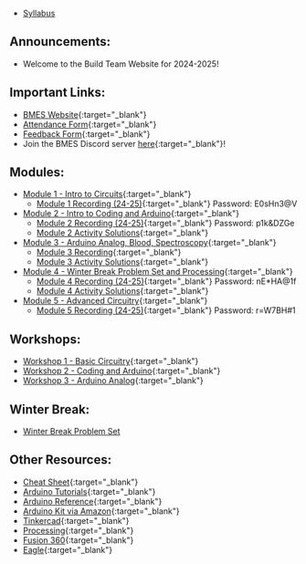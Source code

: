* [Syllabus](https://bmesbuildteamucla.github.io/syllabus)
<!--* [Schedule](https://bmesbuildteamucla.github.io/schedule)
-->

## Announcements:

* Welcome to the Build Team Website for 2024-2025!

## Important Links:
* [BMES Website](http://bmes.seas.ucla.edu/){:target="_blank"}
* [Attendance Form](https://forms.gle/5TPBgWYXnmYcJtjj8){:target="_blank"}
* [Feedback Form](https://forms.gle/u6RJmDfsFJkUzVVv8){:target="_blank"}
* Join the BMES Discord server [here](https://discord.gg/npV7tzVMU4){:target="_blank"}!

<!-- 24-25 Modules-->
## Modules:
* [Module 1 - Intro to Circuits](https://docs.google.com/presentation/d/1MxF9918vx4dUsrNej0EtjioXBvvHCV1mLXPOavTEWaY/edit?usp=sharing){:target="_blank"}
  - [Module 1 Recording (24-25)](https://ucla.zoom.us/rec/share/VD-YJAfHe11gfkodrKsaNHCTMm4s4gxCk6S31BG3RsJn6Uyqqv1vRbLczCHeraOz.425DF58vgFMCudwK?startTime=1729732201000){:target="_blank"} Password: E0sHn3@V
* [Module 2 - Intro to Coding and Arduino](https://docs.google.com/presentation/d/1-7GOUSqCApO-VQWBxHzcrKFppaFa5o8ioVYbgqtgIjg/edit?usp=sharing){:target="_blank"}
  - [Module 2 Recording (24-25)](https://ucla.zoom.us/rec/share/utl984cNXGmgLjms1R0ckQ3LdPXRoowkrU-D9UKhc4s86vqr4EW3urVWpgS0GMvR.wfvgvb4sjqWQY2Jd?startTime=1730945360000){:target="_blank"} Password: p1k&DZGe
  - [Module 2 Activity Solutions](https://docs.google.com/document/d/1ts-DgkSwP_xfQG-OsC1zW0CuWvf7YgNFe-Rwm29nJms/edit){:target="_blank"}
* [Module 3 - Arduino Analog, Blood, Spectroscopy](https://docs.google.com/presentation/d/1Q1y9ZGVvXZVQgEMkkGgFJHb7PKUrLOT2elcoyK1gu3g/edit?usp=sharing){:target="_blank"}
  - [Module 3 Recording](https://drive.google.com/file/d/1mQaF2HbZCqiQLNOy_Sau7jRgTqUEoQhC/view?usp=share_link){:target="_blank"}
  - [Module 3 Activity Solutions](https://docs.google.com/document/d/1UMTMQoW96v9WKbUxgi1VyGEyBYfd5HpFdkXUfVjm_FY/edit?usp=sharing){:target="_blank"}
* [Module 4 - Winter Break Problem Set and Processing](https://docs.google.com/presentation/d/1pIDjRnuq6AQ1a9pJNxVi_kF34vXphBnP99XznEoH2bc/edit?usp=sharing){:target="_blank"}
  - [Module 4 Recording (24-25)](https://ucla.zoom.us/rec/share/qIWsRGzTdH8eceiCObAPduFOd4ljRCaSrNjtkbjnq4ZCVlS7ZuZnBGSzfA6vA6eC.MKJNC5OQHlnAls4a){:target="_blank"} Password: nE*HA@1f
  - [Module 4 Activity Solutions](https://docs.google.com/document/d/1lSSazH-rDAma1QnrAYFhSSzUfCGHoIr4g7JnPTL1Y1U/edit?usp=sharing){:target="_blank"}
* [Module 5 - Advanced Circuitry](https://docs.google.com/presentation/d/15vELr75XBqW-TKj-1D09v2UisZyr621aiVK75nXuT2Y/edit?usp=sharing){:target="_blank"}
  - [Module 5 Recording (24-25)](https://ucla.zoom.us/rec/share/InwPTCKn_osDpPWQFnJU-HFWCEX2J8xIecDoBfURP2hL-KrdJcWPcoQonVSVgRVZ.Mm3CJ4D0cqmCHTbf){:target="_blank"} Password: r=W7BH#1

<!--
  - [Module 4 Recording_part 3](https://drive.google.com/file/d/1aE366X-Zz4X7XXmn0W6au8BDnxFzc5D9/view?usp=sharing){:target="_blank"}
* [Module 5 - Advanced Circuitry](https://docs.google.com/presentation/d/15vELr75XBqW-TKj-1D09v2UisZyr621aiVK75nXuT2Y/edit?usp=sharing){:target="_blank"}
  - [Module 5 Recording](https://ucla.zoom.us/rec/share/InwPTCKn_osDpPWQFnJU-HFWCEX2J8xIecDoBfURP2hL-KrdJcWPcoQonVSVgRVZ.Mm3CJ4D0cqmCHTbf){:target="_blank"}
* [Module 6 - PCB Design](https://docs.google.com/presentation/d/1kLV-kdJsfE4m064zs4IGnj1X5X_C_2juA8fOuqEPkhI/edit?usp=sharing){:target="_blank"}
  - [Module 6 Recording](https://drive.google.com/file/d/1eun5ovnP7BYJW0LZgvM8tSJpqRn2Arzk/view?usp=share_link){:target="_blank"}
* [Module 7 - CAD and 3D Printing](https://docs.google.com/presentation/d/1Hd7QJUCnD48xEuAD6MG2Buix1F_Wa_Y61gDUu1NB2XE/edit?usp=sharing){:target="_blank"}
  -  [Module 7 Recording](https://drive.google.com/file/d/1eun5ovnP7BYJW0LZgvM8tSJpqRn2Arzk/view?usp=share_link)
-->

<!--
## Modules:
* [Module 1 - Intro to Circuits](https://docs.google.com/presentation/d/1MxF9918vx4dUsrNej0EtjioXBvvHCV1mLXPOavTEWaY/edit?usp=sharing){:target="_blank"}
  - [Module 1 Recording (23-24)](https://drive.google.com/file/d/1LRWdLZ_L1wyQmTTQE-VCILTQU29KCFmJ/view?usp=share_link){:target="_blank"} 
* [Module 2 - Intro to Coding and Arduino](https://docs.google.com/presentation/d/1-7GOUSqCApO-VQWBxHzcrKFppaFa5o8ioVYbgqtgIjg/edit?usp=sharing){:target="_blank"}
  - [Module 2 Recording](https://drive.google.com/file/d/163IT--UMDqeeRxk5EEhSoRyoZZwmv2a0/view?usp=share_link){:target="_blank"}
  - [Module 2 Activity Solutions](https://docs.google.com/document/d/1ts-DgkSwP_xfQG-OsC1zW0CuWvf7YgNFe-Rwm29nJms/edit){:target="_blank"}
* [Module 3 - Arduino Analog, Blood, Spectroscopy](https://docs.google.com/presentation/d/1Q1y9ZGVvXZVQgEMkkGgFJHb7PKUrLOT2elcoyK1gu3g/edit?usp=sharing){:target="_blank"}
  - [Module 3 Recording](https://drive.google.com/file/d/1mQaF2HbZCqiQLNOy_Sau7jRgTqUEoQhC/view?usp=share_link){:target="_blank"}
  - [Module 3 Activity Solutions](https://docs.google.com/document/d/1UMTMQoW96v9WKbUxgi1VyGEyBYfd5HpFdkXUfVjm_FY/edit?usp=sharing){:target="_blank"}
* [Module 4 - Winter Break Problem Set and Processing](https://docs.google.com/presentation/d/1pIDjRnuq6AQ1a9pJNxVi_kF34vXphBnP99XznEoH2bc/edit?usp=sharing){:target="_blank"}
  - [Module 4 Recording_part 1](https://drive.google.com/file/d/1JP-bgiZ6hCwI8XxsnHGO6pVNX_tMZB5Y/view?usp=sharing){:target="_blank"}
  - [Module 4 Recording_part 2](https://drive.google.com/file/d/1BVz2l8SAV-XD48IYamvurWa9drhbzKho/view?usp=sharing){:target="_blank"}
  - [Module 4 Recording_part 3](https://drive.google.com/file/d/1aE366X-Zz4X7XXmn0W6au8BDnxFzc5D9/view?usp=sharing){:target="_blank"}
* [Module 5 - Advanced Circuitry](https://docs.google.com/presentation/d/15vELr75XBqW-TKj-1D09v2UisZyr621aiVK75nXuT2Y/edit?usp=sharing){:target="_blank"}
  - [Module 5 Recording](https://drive.google.com/file/d/1cMO5GWvieFs8Q5vo2CcmkTfGw4wpg-x5/view?usp=share_link){:target="_blank"}
* [Module 6 - PCB Design](https://docs.google.com/presentation/d/1kLV-kdJsfE4m064zs4IGnj1X5X_C_2juA8fOuqEPkhI/edit?usp=sharing){:target="_blank"}
  - [Module 6 Recording](https://drive.google.com/file/d/1eun5ovnP7BYJW0LZgvM8tSJpqRn2Arzk/view?usp=share_link){:target="_blank"}
* [Module 7 - CAD and 3D Printing](https://docs.google.com/presentation/d/1Hd7QJUCnD48xEuAD6MG2Buix1F_Wa_Y61gDUu1NB2XE/edit?usp=sharing){:target="_blank"}
  -  [Module 7 Recording](https://drive.google.com/file/d/1eun5ovnP7BYJW0LZgvM8tSJpqRn2Arzk/view?usp=share_link)
  -->
  
<!--
  - [Module 1 Recording (22-23)](https://ucla.zoom.us/rec/share/5oYyZgYOnHqh5SZn6FnwDb-V51pdufQ736nbn13LoiHYW6lZ5HwthmxEh_K_oSNi.ks9b-NG8IUBFL7HZ){:target="_blank"} (Passcode: Wev9G%%?)
  - [Module 1 Activity Solutions](https://drive.google.com/file/d/1fsy1eyX2Uz4N-Hn-nUqrhhQ1b22kcu9w/view?usp=sharing){:target="_blank"}
* [Module 2 - Intro to Coding and Arduino](https://docs.google.com/presentation/d/1qqgoNugdRBwcuI3rBUI2iIq2a75lU3CfYBpfi7GyWkI/edit?usp=sharing){:target="_blank"}
  - [Module 2 Recording](https://drive.google.com/file/d/1bVfOTjLeYEX4knIRUH6yZCtYL-fb8BrS/view?usp=sharing){:target="_blank"}
  - [Module 2 Activity Solutions](https://docs.google.com/document/d/1MZKdi6chKThW_C92pozkTveDxa0r4rdBZUt9tk4EWX4/edit?usp=sharing){:target="_blank"}
  - [Module 2 Review Quiz (Optional)](https://forms.gle/AasQnx2QxztbN3sW8){:target="_blank"}
* [Module 3 - Arduino Analog, Blood, Spectroscopy](https://docs.google.com/presentation/d/1Mw5n7vAaftBb0QWx6FYwjS-MktnZrBpNhOCRI0DFyeo/edit?usp=sharing){:target="_blank"}
  - [Module 3 Recording](https://drive.google.com/file/d/1YLc8z8xRc38fGcdaozv1y7-P5x-gV4hx/view?usp=sharing){:target="_blank"}
  - [Module 3 Activity Solutions](https://docs.google.com/document/d/1UMTMQoW96v9WKbUxgi1VyGEyBYfd5HpFdkXUfVjm_FY/edit?usp=sharing){:target="_blank"}
* [Module 4 - Winter Break Problem Set and Processing](https://docs.google.com/presentation/d/1w9jnbE4WoDbKuROmt83tUZXGGGQSWGGtHcrOTF2eWog/edit?usp=sharing){:target="_blank"}
  - [Module 4 Recording](https://drive.google.com/file/d/1W377vp2gs9LhnSXp_LT113_oahE2bNe-/view?usp=sharing){:target="_blank"}
* [Module 5 - Advanced Circuitry](https://docs.google.com/presentation/d/1atgqWqmfczE9pHfFCq9CTDW6RgyeQtPvQlGr7-JyWs4/edit#slide=id.gfdae518652_0_0){:target="_blank"}
  - [Module 5 Recording](https://drive.google.com/file/d/1TgqPGVb_E8O934O6DQdGyb8HxZUR2EK5/view?usp=sharing){:target="_blank"}
* [Module 6 - CAD and 3D Printing](https://docs.google.com/presentation/d/1LVj3hpve1fgcmeYeT34nZV0Wg44giaI1fsfMPCDPfFI/edit?usp=sharing){:target="_blank"}
  - [Module 6 Recording](https://drive.google.com/file/d/1iLLKfOZIezLHT3dlFERyquZHJwZeGbVl/view?usp=sharing){:target="_blank"}
* [Module 7 - PCB Design](https://docs.google.com/presentation/d/1GWW7Bd8lNxWaFQK-WVvlD8fX3iEyEK0D8P7zPjxDTuI/edit?usp=sharing){:target="_blank"}
  - [Module 7 Recording](https://drive.google.com/file/d/1xLillfIyGKHrR0OSCzXhR_-4WXMjsXBt/view?usp=sharing){:target="_blank"}

## Workshops:
* [Workshop 1 - Basic Circuitry](https://bmesbuildteamucla.github.io/workshops/workshop-1--basic-circuitry){:target="_blank"}
  - [Workshop 1 Slides](https://docs.google.com/presentation/d/1QjL6kzjEdPdxINjxyY-ncIFI49I5ALkDH3C9SVb8Xf4/edit?usp=sharing){:target="_blank"}
* [Workshop 2 - Coding and Arduino](https://bmesbuildteamucla.github.io/workshops/workshop-2--coding-and-arduino){:target="_blank"}
* [Workshop 3 - Arduino Analog](https://bmesbuildteamucla.github.io/workshops/workshop-3--arduino-analog){:target="_blank"}
* [Workshop 4 - Advanced Circuitry](https://bmesbuildteamucla.github.io/workshops/workshop-4--advanced-circuitry){:target="_blank"}
* Workshop 5 - CAD and 3D Printing
* Workshop 6 - PCB and Pulse Ox
* [Workshop 7 - Pulse Oximeter](https://bmesbuildteamucla.github.io/workshops/workshop-6--pulse-ox){:target="_blank"}
-->


## Workshops:
* [Workshop 1 - Basic Circuitry](https://docs.google.com/presentation/d/1ZGD1QCvNFO8lmv8kDWeGItB7K-4GqMGZsF2rsV24eGM/edit?usp=sharing){:target="_blank"}
* [Workshop 2 - Coding and Arduino](https://bmesbuildteamucla.github.io/workshops/workshop-2--coding-and-arduino){:target="_blank"}
* [Workshop 3 - Arduino Analog](https://bmesbuildteamucla.github.io/workshops/workshop-3--arduino-analog){:target="_blank"}

<!--
* [Workshop 4 - Advanced Circuitry](https://bmesbuildteamucla.github.io/workshops/workshop-4--advanced-circuitry){:target="_blank"}
* [Workshop 5 - PCB and Pulse Ox](https://bmesbuildteamucla.github.io/workshops/workshop-5--PCB){:target="_blank"}
* [Workshop 6 - CAD and 3D Printing](https://bmesbuildteamucla.github.io/workshops/workshop-6--CAD){:target="_blank"}
* [Workshop 7 - Pulse Ox](https://bmesbuildteamucla.github.io/workshops/workshop-7--pulse-ox){:target="_blank"}
* [Workshop 8 - Soldering](https://bmesbuildteamucla.github.io/workshops/workshop-8--soldering){:target="_blank"}
-->

<!--
* [Pulse Oximeter Workshop Slides](https://docs.google.com/presentation/d/1yYMUpLfETwpd5UFMXlOSOVsBrH_GR4XbkF3A0wWSW_k/edit?usp=sharing){:target="_blank"}
* [Workshop 2 - Coding and Arduino](https://bmesbuildteamucla.github.io/workshops/workshop-2--coding-and-arduino){:target="_blank"}
* [Workshop 3 - Arduino Analog](https://bmesbuildteamucla.github.io/workshops/workshop-3--arduino-analog){:target="_blank"}
* [Workshop 4 - Processing](https://bmesbuildteamucla.github.io/workshops/workshop-4--processing){:target="_blank"}
* [Workshop 5 - Advanced Circuitry](https://bmesbuildteamucla.github.io/workshops/workshop-5--advanced-circuitry){:target="_blank"}
* [Workshop 6 - Pulse Ox](https://bmesbuildteamucla.github.io/workshops/workshop-6--pulse-ox){:target="_blank"}
* [Pulse Oximeter Workshop](https://docs.google.com/presentation/d/1IImYo_rVWigay2D_J3yl-ipxPs0ZTwqCrgj2YfEigjI/edit?usp=sharing){:target="_blank"}
* [Pulse Ox Presentation Template](https://docs.google.com/presentation/d/1dob9p1WphbKbcz2q1rpLnYft7KFWSWCEwtdFZxsUTe0/edit?usp=sharing){:target="_blank"}
-->


## Winter Break:
* [Winter Break Problem Set](https://bmesbuildteamucla.github.io/winter-break/problem-set-2)

<!--
## Spring Break:
* [Spring Break Problem Set](https://bmesbuildteamucla.github.io/spring-break/Processing%20PS/)
-->

## Other Resources:
* [Cheat Sheet](https://docs.google.com/document/d/1OAMfj-cizv8TWRzVpr8cUBld7bFptPS7H24YjgxFS5Y/edit?usp=sharing){:target="_blank"}
* [Arduino Tutorials](https://www.arduino.cc/en/Tutorial/HomePage){:target="_blank"}
* [Arduino Reference](https://www.arduino.cc/reference/en/){:target="_blank"}
* [Arduino Kit via Amazon](https://www.amazon.com/ELEGOO-Project-Tutorial-Controller-Projects/dp/B01D8KOZF4/ref=sr_1_3?dchild=1&keywords=arduino+uno+starter+kit&qid=1603664935&sr=8-3){:target="_blank"}
* [Tinkercad](https://www.tinkercad.com/){:target="_blank"}
* [Processing](https://processing.org/){:target="_blank"}
* [Fusion 360](https://www.autodesk.com/campaigns/education/fusion-360){:target="_blank"}
* [Eagle](https://www.autodesk.com/products/eagle/overview){:target="_blank"}

<!-- 2020-2021 Links
* [Module 1 - Intro to Circuits](https://docs.google.com/presentation/d/1uVS40pTPOzMr3Lo37LBFV9Pn5tSCblcV8J7QBXQmzR0/edit?usp=sharing){:target="_blank"}
  - [Module 1 Recording](https://drive.google.com/file/d/1v371u52bdkZyGOkvFJzcsAOQe06-_4Qy/view?usp=sharing){:target="_blank"}
  - [Module 1 Activities](https://docs.google.com/presentation/d/1489hI5engnE9hec6Nw_IgVv0xHJ5sZ-GlS2OXzRIcxw/edit?usp=sharing){:target="_blank"}
  - [Module 1 Activity Solutions](https://drive.google.com/file/d/1J_z3CAFmWk9ujj_maz5YnWc7n3M9VWPJ/view?usp=sharing){:target="_blank"}
* [Module 2 - Intro to Coding and Arduino](https://docs.google.com/presentation/d/1Dq4MChHv0nf5dIAPj8tI3E2BrnDZHsCAGBSRVmRKBzY/edit?usp=sharing){:target="_blank"}
  - [Module 2 Recording](https://drive.google.com/file/d/1xmCU8u5Aomu36mV8U3n71bmUfTq5h724/view?usp=sharing){:target="_blank"} 
  - [Module 2 Activities](https://docs.google.com/presentation/d/1RHRVP0H-DL_SKJpD66BXp04Yq1iwUF7q1n8w82Ldv9o/edit?usp=sharing){:target="_blank"}
  - [Module 2 Activity Solutions](https://docs.google.com/document/d/1MzfLSbuJoHVhDSM6XlCwdYagjAlEi4IGY25DPQf27Ec/edit?usp=sharing){:target="_blank"}
* [Module 3 - Problem Set Review](https://docs.google.com/presentation/d/1bF2aBrfiVDbsl4BbiuVNkvIp0XhuALoruwlb3VXub64/edit?usp=sharing){:target="_blank"}
  - [Module 3 Recording](https://drive.google.com/file/d/1NyrDVi4oBQ-SoxyRDRxZnc-5wSosoatK/view?usp=sharing){:target="_blank"} 
  - [Module 3 Activities](https://docs.google.com/presentation/d/1ZxnZP-A5LSljeSS1OyizlYCwVj_6j2uMYqVEfEAYXGQ/edit?usp=sharing){:target="_blank"}
* [Module 4 - Arduino Analog, Blood, Spectroscopy](https://docs.google.com/presentation/d/1YxSJYIVqxgyMS-NRKbM2Bqwp5f2EEt_fTw4BTzR31UY/edit?usp=sharing){:target="_blank"}
  - [Module 4 Recording](https://drive.google.com/file/d/1-yaJTApEJiRRiEnX-wZsOeQVv1biUL8C/view?usp=sharing){:target="_blank"}
  - [Module 4 Activities](https://docs.google.com/presentation/d/1ZxnZP-A5LSljeSS1OyizlYCwVj_6j2uMYqVEfEAYXGQ/edit?usp=sharing){:target="_blank"}
* [Module 5 - Advanced Circuitry](https://docs.google.com/presentation/d/1xZ14nbmwqd3Bsuy7LpmPoQUacMf6yJs96JQIXX6Ul2s/edit?usp=sharing){:target="_blank"}
  - [Module 5 Recording](https://drive.google.com/file/d/1dLHPdjpzbRskUAH4b6CofQsArsVdxpXV/view?usp=sharing){:target="_blank"}
  - [Module 5 Activities](https://docs.google.com/presentation/d/1Qmtu3cE9Phi8xWsbqv5lOeE3GV_CpcD86s8euvDl8BE/edit?usp=sharing)
  - Module 5 Useful Videos:
    - [Negative Feedback in Op-Amps](https://www.allaboutcircuits.com/video-tutorials/op-amp-basics-negative-feedback/){:target="_blank"}
    - [Voltage Follower](https://www.allaboutcircuits.com/video-tutorials/op-amp-applications-voltage-follower/){:target="_blank"}
    - [Inverting Amplifier](https://www.allaboutcircuits.com/video-tutorials/the-basic-op-amp-inverting-amplifier/){:target="_blank"}
    - [Non-inverting Amplifier](https://www.allaboutcircuits.com/video-tutorials/basic-amplifier-configurations-non-inverting-amplifier/){:target="_blank"}
    - [Transimpedance Amplifier](https://www.allaboutcircuits.com/video-tutorials/op-amp-applications-current-to-voltage-converter/){:target="_blank"}
* [Module 6 - CAD and 3D Printing](https://docs.google.com/presentation/d/1RDshwkJUQud9CRptHAF7yrQGRXJNLHwiaCfa4hN73uM/edit?usp=sharing){:target="_blank"}
  - [Module 6 Recording](https://drive.google.com/file/d/1vzV2xjUUbSyrw0-quR95nKaR6NmxuKvp/view?usp=sharing){:target="_blank"}
* [Module 7 - PCB Design](https://docs.google.com/presentation/d/1a9UcMGXtBZa6nYkGyeF7D-Wecjr_owqN8O3C9EpJRV0/edit?usp=sharing){:target="_blank"}
  - [Module 7 Recording](https://drive.google.com/file/d/17T4tNrzg3KxWoqgs2wTcl5bq5_p-sY0i/view?usp=sharing){:target="_blank"}
* [Pulse Ox Workshops Slides](https://docs.google.com/presentation/d/1E5gPq8T2_aN52fQAGBAVvM0ohi9-Oa1ZkAPdwF6Nm9w/edit?usp=sharing)
* [Pulse Ox Presentation Template](https://docs.google.com/presentation/d/1dob9p1WphbKbcz2q1rpLnYft7KFWSWCEwtdFZxsUTe0/edit?usp=sharing)
* [Spring Break Competition Details](https://bmesbuildteamucla.github.io/spring-break)
-->

<!-- 2021-2022 Links
* [Module 1 - Intro to Circuits](https://docs.google.com/presentation/d/1uVS40pTPOzMr3Lo37LBFV9Pn5tSCblcV8J7QBXQmzR0/edit?usp=sharing){:target="_blank"}
  - [Module 1 Recording](https://drive.google.com/drive/folders/1hN4cSLjjiMO3vtS0L78lizTGECJE9waA?usp=sharing){:target="_blank"}
  - [Module 1 Activities](https://docs.google.com/presentation/d/1489hI5engnE9hec6Nw_IgVv0xHJ5sZ-GlS2OXzRIcxw/edit?usp=sharing){:target="_blank"}
  - [Module 1 Activity Solutions](https://drive.google.com/file/d/1Cd9dlDVE49lcDEyZ7GGZT8Js4mRNv2PJ/view?usp=sharing){:target="_blank"}
* [Module 2 - Intro to Coding and Arduino](https://docs.google.com/presentation/d/1Dq4MChHv0nf5dIAPj8tI3E2BrnDZHsCAGBSRVmRKBzY/edit#slide=id.ga8a2b44bee_1_8){:target="_blank"}
  - [Module 2 Recording](https://drive.google.com/file/d/1ip101iTLsNvkOYwQJIGidGGStyfOG4iH/view?usp=sharing){:target="_blank"}
  - [Module 2 Activities](https://docs.google.com/presentation/d/1RHRVP0H-DL_SKJpD66BXp04Yq1iwUF7q1n8w82Ldv9o/edit?usp=sharing){:target="_blank"}
  - [Module 2 Activity Solutions](https://drive.google.com/file/d/1aIJo_Upw3mM1sTUNunLbCelsiThxx5iE/view?usp=sharing){:target="_blank"}
* [Module 3 - Arduino Analog, Blood, Spectroscopy](https://docs.google.com/presentation/d/1YxSJYIVqxgyMS-NRKbM2Bqwp5f2EEt_fTw4BTzR31UY/edit?usp=sharing){:target="_blank"}
  - [Module 3 Recording](https://drive.google.com/drive/folders/18Nnpe-6QpGZoQd0eYNjrURXf29Sga9Jv?usp=sharing){:target="_blank"}
  - [Module 3 Activities](https://docs.google.com/presentation/d/1ZxnZP-A5LSljeSS1OyizlYCwVj_6j2uMYqVEfEAYXGQ/edit?usp=sharing){:target="_blank"}
  - [Module 3 Activity Solutions](https://docs.google.com/document/d/1KiBaPF6pmOhhgY1Lq-Xf2k2_XRJ3IUTZud3Hw45-c4M/edit?usp=sharing){:target="_blank"}
* [Module 4 - Advanced Circuitry](https://docs.google.com/presentation/d/1xZ14nbmwqd3Bsuy7LpmPoQUacMf6yJs96JQIXX6Ul2s/edit?usp=sharing){:target="_blank"}
  - [Module 4 Recording](https://drive.google.com/file/d/1pvmmXL1nglvqwEsMkcidV76zK-MAZTZA/view?usp=sharing){:target="_blank"}
  - [Module 4 Activities](https://docs.google.com/presentation/d/1Qmtu3cE9Phi8xWsbqv5lOeE3GV_CpcD86s8euvDl8BE/edit?usp=sharing){:target="_blank"}
  - [Module 4 Activity Solutions](https://docs.google.com/document/d/1Npin6qgyQ85ZdrN_by4vWvQEm9qFyJ8iwcy2xl4i0n8/edit?usp=sharing){:target="_blank"}
* [Module 5 - CAD and 3D Printing](https://docs.google.com/presentation/d/1Kf1c2bGS3L6cldbxF2PRkPOYgZ5K9L6B0DXiP8g4jB0/edit?usp=sharing){:target="_blank"}
  - [Module 5 Recording](https://drive.google.com/file/d/12wyZYsMazcE_cHWVvhYAnbCk5wz2ezsF/view?usp=sharing){:target="_blank"}
  - Note: you can skip 27:40 - 45:35, we forgot to pause the recording while helping people
* [Module 6 - PCB Design](https://docs.google.com/presentation/d/1NXjCmq0iscCOOHnRjZsCWuts6fBJQJvH69GtnrqpjPU/edit?usp=sharing){:target="_blank"}
  - [Module 6 Recording](https://drive.google.com/file/d/1PQIhfHLQLkh3Cwfg59ysp6vCvjVRgQS2/view?usp=sharing){:target="_blank"}
-->

<!-- 2022-23 links 
* [Module 1 - Intro to Circuits](https://docs.google.com/presentation/d/1fmBmjzTjK83_dGvndSJuxfc4FZ3xK8FXjWf5jlVdWnw/edit?usp=sharing){:target="_blank"}
  - [Module 1 Recording](https://ucla.zoom.us/rec/share/5oYyZgYOnHqh5SZn6FnwDb-V51pdufQ736nbn13LoiHYW6lZ5HwthmxEh_K_oSNi.ks9b-NG8IUBFL7HZ){:target="_blank"} (Passcode: Wev9G%%?)
  - [Module 1 Activity Solutions](https://drive.google.com/file/d/1fsy1eyX2Uz4N-Hn-nUqrhhQ1b22kcu9w/view?usp=sharing){:target="_blank"}
* [Module 2 - Intro to Coding and Arduino](https://docs.google.com/presentation/d/1qqgoNugdRBwcuI3rBUI2iIq2a75lU3CfYBpfi7GyWkI/edit?usp=sharing){:target="_blank"}
  - [Module 2 Recording](https://drive.google.com/file/d/1bVfOTjLeYEX4knIRUH6yZCtYL-fb8BrS/view?usp=sharing){:target="_blank"}
  - [Module 2 Activity Solutions](https://docs.google.com/document/d/1MZKdi6chKThW_C92pozkTveDxa0r4rdBZUt9tk4EWX4/edit?usp=sharing){:target="_blank"}
  - [Module 2 Review Quiz (Optional)](https://forms.gle/AasQnx2QxztbN3sW8){:target="_blank"}
* [Module 3 - Arduino Analog, Blood, Spectroscopy](https://docs.google.com/presentation/d/1Mw5n7vAaftBb0QWx6FYwjS-MktnZrBpNhOCRI0DFyeo/edit?usp=sharing){:target="_blank"}
  - [Module 3 Recording](https://drive.google.com/file/d/1YLc8z8xRc38fGcdaozv1y7-P5x-gV4hx/view?usp=sharing){:target="_blank"}
  - [Module 3 Activity Solutions](https://docs.google.com/document/d/1UMTMQoW96v9WKbUxgi1VyGEyBYfd5HpFdkXUfVjm_FY/edit?usp=sharing){:target="_blank"}
* [Module 4 - Winter Break Problem Set and Processing](https://docs.google.com/presentation/d/1w9jnbE4WoDbKuROmt83tUZXGGGQSWGGtHcrOTF2eWog/edit?usp=sharing){:target="_blank"}
  - [Module 4 Recording](https://drive.google.com/file/d/1W377vp2gs9LhnSXp_LT113_oahE2bNe-/view?usp=sharing){:target="_blank"}
* [Module 5 - Advanced Circuitry](https://docs.google.com/presentation/d/1atgqWqmfczE9pHfFCq9CTDW6RgyeQtPvQlGr7-JyWs4/edit#slide=id.gfdae518652_0_0){:target="_blank"}
  - [Module 5 Recording](https://drive.google.com/file/d/1TgqPGVb_E8O934O6DQdGyb8HxZUR2EK5/view?usp=sharing){:target="_blank"}
* [Module 6 - CAD and 3D Printing](https://docs.google.com/presentation/d/1LVj3hpve1fgcmeYeT34nZV0Wg44giaI1fsfMPCDPfFI/edit?usp=sharing){:target="_blank"}
  - [Module 6 Recording](https://drive.google.com/file/d/1iLLKfOZIezLHT3dlFERyquZHJwZeGbVl/view?usp=sharing){:target="_blank"}
* [Module 7 - PCB Design](https://docs.google.com/presentation/d/1GWW7Bd8lNxWaFQK-WVvlD8fX3iEyEK0D8P7zPjxDTuI/edit?usp=sharing){:target="_blank"}
  - [Module 7 Recording](https://drive.google.com/file/d/1xLillfIyGKHrR0OSCzXhR_-4WXMjsXBt/view?usp=sharing){:target="_blank"}

## Workshops:
* [Workshop 1 - Basic Circuitry](https://bmesbuildteamucla.github.io/workshops/workshop-1--basic-circuitry){:target="_blank"}
  - [Workshop 1 Slides](https://docs.google.com/presentation/d/1QjL6kzjEdPdxINjxyY-ncIFI49I5ALkDH3C9SVb8Xf4/edit?usp=sharing){:target="_blank"}
* [Workshop 2 - Coding and Arduino](https://bmesbuildteamucla.github.io/workshops/workshop-2--coding-and-arduino){:target="_blank"}
* [Workshop 3 - Arduino Analog](https://bmesbuildteamucla.github.io/workshops/workshop-3--arduino-analog){:target="_blank"}
* [Workshop 4 - Advanced Circuitry](https://bmesbuildteamucla.github.io/workshops/workshop-5--advanced-circuitry){:target="_blank"}
* Workshop 5 - CAD and 3D Printing
* Workshop 6 - PCB and Pulse Ox
* [Workshop 7 - Pulse Oximeter](https://bmesbuildteamucla.github.io/workshops/workshop-6--pulse-ox){:target="_blank"}
-->

